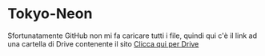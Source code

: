 # Tokyo-Neon
Sfortunatamente GitHub non mi fa caricare tutti i file, quindi qui c'è il link ad una cartella di Drive contenente il sito
[Clicca qui per Drive](https://drive.google.com/drive/folders/1fLYkwKWAg49QECCi9a6O6-OHqduayXr4?usp=sharing)
